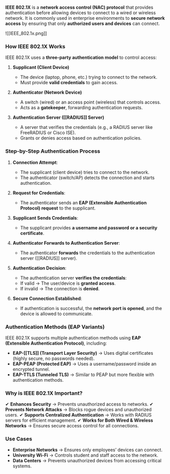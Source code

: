 **IEEE 802.1X** is a **network access control (NAC) protocol** that provides authentication before allowing devices to connect to a wired or wireless network. It is commonly used in enterprise environments to **secure network access** by ensuring that only **authorized users and devices** can connect.

![[IEEE_802.1x.png]]

### How IEEE 802.1X Works
IEEE 802.1X uses a **three-party authentication model** to control access:
1. **Supplicant (Client Device)**
	- The device (laptop, phone, etc.) trying to connect to the network.
	- Must provide **valid credentials** to gain access.

2. **Authenticator (Network Device)**
	- A switch (wired) or an access point (wireless) that controls access.
	- Acts as a **gatekeeper**, forwarding authentication requests.
	
3. **Authentication Server ([[RADIUS]] Server)**
	- A server that verifies the credentials (e.g., a RADIUS server like FreeRADIUS or Cisco ISE).
	- Grants or denies access based on authentication policies.
### Step-by-Step Authentication Process
1. **Connection Attempt**:
	- The supplicant (client device) tries to connect to the network.
	- The authenticator (switch/AP) detects the connection and starts authentication.
	
2. **Request for Credentials**:
	- The authenticator sends an **EAP (Extensible Authentication Protocol) request** to the supplicant.
	
3. **Supplicant Sends Credentials**:
	- The supplicant provides **a username and password or a security certificate**.
	
4. **Authenticator Forwards to Authentication Server**:
	- The authenticator **forwards** the credentials to the authentication server ([[RADIUS]] server).
	
5. **Authentication Decision**:
	- The authentication server **verifies the credentials**:
	- If valid → The user/device is **granted access**.
	- If invalid → The connection is **denied**.
	
6. **Secure Connection Established**:
	- If authentication is successful, the **network port is opened**, and the device is allowed to communicate.

### Authentication Methods (EAP Variants)
IEEE 802.1X supports multiple authentication methods using **EAP (Extensible Authentication Protocol)**, including:
- **EAP-[[TLS]] (Transport Layer Security)** → Uses digital certificates (highly secure, no passwords needed).
- **EAP-PEAP (Protected EAP)** → Uses a username/password inside an encrypted tunnel.
- **EAP-TTLS (Tunneled TLS)** → Similar to PEAP but more flexible with authentication methods.


### Why is IEEE 802.1X Important?
✔ **Enhances Security** → Prevents unauthorized access to networks.
✔ **Prevents Network Attacks** → Blocks rogue devices and unauthorized users.
✔ **Supports Centralized Authentication** → Works with RADIUS servers for efficient management.
✔ **Works for Both Wired & Wireless Networks** → Ensures secure access control for all connections.

### Use Cases
- **Enterprise Networks** → Ensures only employees’ devices can connect.
- **University Wi-Fi** → Controls student and staff access to the network.
- **Data Centers** → Prevents unauthorized devices from accessing critical systems.
